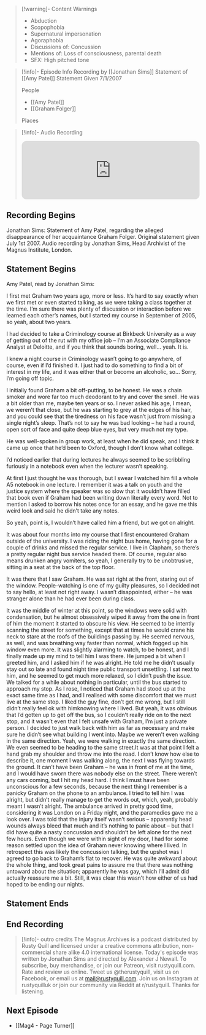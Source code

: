 >[!warning]- Content Warnings
>- Abduction
>- Scopophobia
>- Supernatural impersonation
>- Agoraphobia
>- Discussions of: Concussion
>- Mentions of: Loss of consciousness, parental death
>- SFX: High pitched tone

>[!info]- Episode Info
>Recording by [[Jonathan Sims]]
>Statement of [[Amy Patel]]
>Statement Given 7/1/2007
>
>People
>
>- [[Amy Patel]]
>- [[Graham Folger]]
>
>Places
>
>

>[!info]- Audio Recording
><iframe style="border-radius:12px" src="https://open.spotify.com/embed/episode/6V9HtENbnegcDvPOgUuPCj?utm_source=generator" width="100%" height="152" frameBorder="0" allowfullscreen="" allow="autoplay; clipboard-write; encrypted-media; fullscreen; picture-in-picture" loading="lazy"></iframe>

## Recording Begins

Jonathan Sims:
Statement of Amy Patel, regarding the alleged disappearance of her acquaintance Graham Folger. Original statement given July 1st 2007. Audio recording by Jonathan Sims, Head Archivist of the Magnus Institute, London.

## Statement Begins

Amy Patel, read by Jonathan Sims:

I first met Graham two years ago, more or less. It’s hard to say exactly when we first met or even started talking, as we were taking a class together at the time. I’m sure there was plenty of discussion or interaction before we learned each other’s names, but I started my course in September of 2005, so yeah, about two years. 

I had decided to take a Criminology course at Birkbeck University as a way of getting out of the rut with my office job – I’m an Associate Compliance Analyst at Deloitte, and if you think that sounds boring, well… yeah. It is.

I knew a night course in Criminology wasn’t going to go anywhere, of course, even if I’d finished it. I just had to do something to find a bit of interest in my life, and it was either that or become an alcoholic, so… Sorry, I’m going off topic. 

I initially found Graham a bit off-putting, to be honest. He was a chain smoker and wore far too much deodorant to try and cover the smell. He was a bit older than me, maybe ten years or so. I never asked his age, I mean, we weren’t that close, but he was starting to grey at the edges of his hair, and you could see that the tiredness on his face wasn’t just from missing a single night’s sleep. That’s not to say he was bad looking – he had a round, open sort of face and quite deep blue eyes, but very much not my type. 

He was well-spoken in group work, at least when he did speak, and I think it came up once that he’d been to Oxford, though I don’t know what college. 

I’d noticed earlier that during lectures he always seemed to be scribbling furiously in a notebook even when the lecturer wasn’t speaking.

At first I just thought he was thorough, but I swear I watched him fill a whole A5 notebook in one lecture. I remember it was a talk on youth and the justice system where the speaker was so slow that it wouldn’t have filled that book even if Graham had been writing down literally every word. Not to mention I asked to borrow his notes once for an essay, and he gave me this weird look and said he didn’t take any notes.

So yeah, point is, I wouldn’t have called him a friend, but we got on alright.

It was about four months into my course that I first encountered Graham outside of the university. I was riding the night bus home, having gone for a couple of drinks and missed the regular service. I live in Clapham, so there’s a pretty regular night bus service headed there. Of course, regular also means drunken angry vomiters, so yeah, I generally try to be unobtrusive, sitting in a seat at the back of the top floor. 

It was there that I saw Graham. He was sat right at the front, staring out of the window. People-watching is one of my guilty pleasures, so I decided not to say hello, at least not right away. I wasn’t disappointed, either – he was stranger alone than he had ever been during class.

It was the middle of winter at this point, so the windows were solid with condensation, but he almost obsessively wiped it away from the one in front of him the moment it started to obscure his view. He seemed to be intently scanning the street for something, except that at times he would crane his neck to stare at the roofs of the buildings passing by. He seemed nervous, as well, and was breathing way faster than normal, which fogged up his window even more. It was slightly alarming to watch, to be honest, and I finally made up my mind to tell him I was there. He jumped a bit when I greeted him, and I asked him if he was alright. He told me he didn’t usually stay out so late and found night time public transport unsettling. I sat next to him, and he seemed to get much more relaxed, so I didn’t push the issue. We talked for a while about nothing in particular, until the bus started to approach my stop. As I rose, I noticed that Graham had stood up at the exact same time as I had, and I realised with some discomfort that we must live at the same stop. I liked the guy fine, don’t get me wrong, but I still didn’t really feel ok with himknowing where I lived. But yeah, it was obvious that I’d gotten up to get off the bus, so I couldn’t really ride on to the next stop, and it wasn’t even that I felt unsafe with Graham, I’m just a private person. I decided to just walk back with him as far as necessary and make sure he didn’t see what building I went into. Maybe we weren’t even walking in the same direction. Yeah, we were walking in exactly the same direction. We even seemed to be heading to the same street.It was at that point I felt a hand grab my shoulder and throw me into the road. I don’t know how else to describe it, one moment I was walking along, the next I was flying towards the ground. It can’t have been Graham – he was in front of me at the time, and I would have sworn there was nobody else on the street. There weren’t any cars coming, but I hit my head hard. I think I must have been unconscious for a few seconds, because the next thing I remember is a panicky Graham on the phone to an ambulance. I tried to tell him I was alright, but didn’t really manage to get the words out, which, yeah, probably meant I wasn’t alright. The ambulance arrived in pretty good time, considering it was London on a Friday night, and the paramedics gave me a look over. I was told that the injury itself wasn’t serious – apparently head wounds always bleed that much and it’s nothing to panic about – but that I did have quite a nasty concussion and shouldn’t be left alone for the next few hours. Even though we were within sight of my door, I had for some reason settled upon the idea of Graham never knowing where I lived. In retrospect this was likely the concussion talking, but the upshot was I agreed to go back to Graham’s flat to recover. He was quite awkward about the whole thing, and took great pains to assure me that there was nothing untoward about the situation; apparently he was gay, which I’ll admit did actually reassure me a bit. Still, it was clear this wasn’t how either of us had hoped to be ending our nights.

## Statement Ends

## End Recording

>[!info]- outro credits
>The Magnus Archives is a podcast distributed by Rusty Quill and licensed under a creative commons attribution, non-commercial share alike 4.0 international license. Today's episode was written by Jonathan Sims and directed by Alexander J Newall. To subscribe, buy merchandise, or join our Patreon, visit rustyquill.com. Rate and review us online. Tweet us @therustyquill, visit us on Facebook, or email us at mail@rustyquill.com. Join us on Instagram at rustyquilluk or join our community via Reddit at r/rustyquill. Thanks for listening.

## Next Episode
- [[Mag4 - Page Turner]]